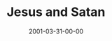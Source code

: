 ---
layout: message
category: message
series: "Close Encounters"
title: "Jesus and Satan"
date: 2001-03-31-00-00
message_id: 338
---
